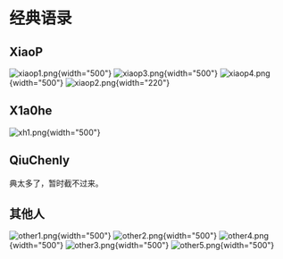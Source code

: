# 经典语录

## XiaoP

![xiaop1.png](xiaop1.png){width="500"}
![xiaop3.png](xiaop3.png){width="500"}
![xiaop4.png](xiaop4.png){width="500"}
![xiaop2.png](xiaop2.png){width="220"}

## X1a0he

![xh1.png](xh1.png){width="500"}

## QiuChenly

典太多了，暂时截不过来。

## 其他人

![other1.png](other1.png){width="500"}
![other2.png](other2.png){width="500"}
![other4.png](other4.png){width="500"}
![other3.png](other3.png){width="500"}
![other5.png](other5.png){width="500"}